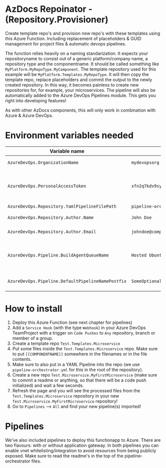 # AzDocs Repoinator - (Repository.Provisioner)
Create template repo's and provision new repo's with these templates using this Azure Function. Including replacement of placeholders &amp; GUID management for project files &amp; automatic devops pipelines.

The function relies heavily on a naming standarization. It expects your repositoryname to consist out of a generic platform/company name, a repository type and the componentname. It should be called something like `MyPlatform.MyRepoType.MyComponent`. The template repository used for this example will be `MyPlatform.Templates.MyRepoType`.
It will then copy the template repo, replace placeholders and commit the output to the newly created repository. In this way, it becomes painless to create new repositories for, for example, your microservices. The pipeline will also be automatically added to the Azure DevOps Pipelines module. This gets you right into developing features!

As with other AzDocs components, this will only work in combination with Azure & Azure DevOps.

# Environment variables needed
| Variable name | Example value | Description |
| ------------- | ------------- | ------------- |
| `AzureDevOps.OrganizationName` | `mydevopsorg` | The organization name of your Azure DevOps instance. |
| `AzureDevOps.PersonalAccessToken` | `xfn2q7kdv9sypb2d3mvqtgdyx7xsba926q5rat2mn62ynj7347vf` | Your Personal Access Token which has `Read & Execute` for Builds, `Read, write & manage` for Code, `Read` for Project and Team, `Read, write & execute` for Release to the organisation you deploy this Provisioner for. |
| `AzureDevOps.Repository.YamlPipelineFilePath` | `pipeline-orchestrator.yml` | The path to your pipeline YAML. |
| `AzureDevOps.Repository.Author.Name` | `John Doe` | Your displayname to be used in the GIT commit while provisioning the repositories. |
| `AzureDevOps.Repository.Author.Email` | `johndoe@company.com` | Your e-mailadress to be used in the GIT commit while provisioning the repositories. |
| `AzureDevOps.Pipeline.BuildAgentQueueName` | `Hosted Ubuntu 1604` | The buildqueue name. For now we recommend using `Hosted Ubuntu 1604` as the value. Other values seem to have bugs. You can override the real buildqueue in your YAML pipeline. |
| `AzureDevOps.Pipeline.DefaultPipelineNamePostfix ` | `SomeOptionalPostfix` | Optional. The pipeline created based on the `AzureDevOps.Repository.YamlPipelineFilePath` file in the root dir will receive this postfix. |

# How to install
1. Deploy this Azure Function (see next chapter for pipelines)
2. Add a `Service Hook` (with the type `Webhook`) in your Azure DevOps TeamProject with a trigger on `Code Pushes` to `Any` repository, branch or member of a group.
3. Create a template repo `Test.Templates.Microservice`
4. Put some files inside the `Test.Templates.Microservice` repo. Make sure to put `[[COMPONENTNAME]]` somewhere in the filenames or in the file contents.
5. Make sure to also put in a YAML Pipeline into the repo (we use `pipeline-orchestrator.yml` for this in the root of the repository).
6. Create a new repo `Test.Microservice.MyFirstMicroservice` (make sure to commit a readme or anything, so that there will be a code push initialized) and wait a few seconds.
7. Refresh the page and you will see the processed files from the `Test.Templates.Microservice` repository in your new `Test.Microservice.MyFirstMicroservice` repository!
8. Go to `Pipelines` --> `All` and find your new pipeline(s) imported!

# Pipelines
We've also included pipelines to deploy this functionapp to Azure. There are two flavours: with or without application gateway.
In both pipelines you can enable vnet whitelisting/integration to avoid resources from being publicly exposed. Make sure to read the readme's in the top of the pipeline-orchestrator files.